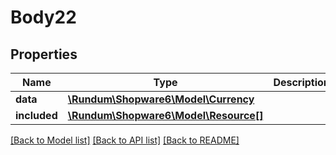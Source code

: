 # Body22

## Properties
Name | Type | Description | Notes
------------ | ------------- | ------------- | -------------
**data** | [**\Rundum\Shopware6\Model\Currency**](Currency.md) |  | [optional] 
**included** | [**\Rundum\Shopware6\Model\Resource[]**](Resource.md) |  | [optional] 

[[Back to Model list]](../../README.md#documentation-for-models) [[Back to API list]](../../README.md#documentation-for-api-endpoints) [[Back to README]](../../README.md)

